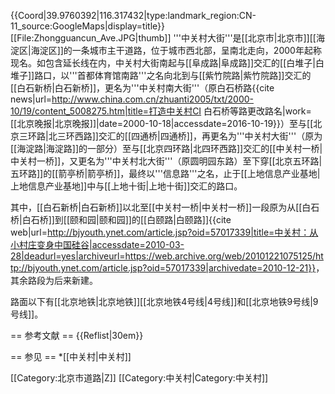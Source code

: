 {{Coord|39.9760392|116.317432|type:landmark_region:CN-11_source:GoogleMaps|display=title}}
[[File:Zhongguancun_Ave.JPG|thumb]]
'''中关村大街'''是[[北京市|北京市]][[海淀区|海淀区]]的一条城市主干道路，位于城市西北部，呈南北走向，2000年起称现名。如包含延长线在内，中关村大街南起与[[阜成路|阜成路]]交汇的[[白堆子|白堆子]]路口，以'''首都体育馆南路'''之名向北到与[[紫竹院路|紫竹院路]]交汇的[[白石新桥|白石新桥]]，更名为'''中关村南大街'''（原白石桥路<ref name="rename">{{cite news|url=http://www.china.com.cn/zhuanti2005/txt/2000-10/19/content_5008275.htm|title=打造中关村CI 白石桥等路更改路名|work=[[北京晚报|北京晚报]]|date=2000-10-18|accessdate=2016-10-19}}</ref>）至与[[北京三环路|北三环西路]]交汇的[[四通桥|四通桥]]，再更名为'''中关村大街'''（原为[[海淀路|海淀路]]的一部分<ref name="rename"/>）至与[[北京四环路|北四环西路]]交汇的[[中关村一桥|中关村一桥]]，又更名为'''中关村北大街'''（原圆明园东路<ref name="rename"/>）至下穿[[北京五环路|五环路]]的[[箭亭桥|箭亭桥]]，最终以'''信息路'''之名，止于[[上地信息产业基地|上地信息产业基地]]中与[[上地十街|上地十街]]交汇的路口。

其中，[[白石新桥|白石新桥]]以北至[[中关村一桥|中关村一桥]]一段原为从[[白石桥|白石桥]]到[[颐和园|颐和园]]的[[白颐路|白颐路]]<ref>{{cite web|url=http://bjyouth.ynet.com/article.jsp?oid=57017339|title=中关村：从小村庄变身中国硅谷|accessdate=2010-03-28|deadurl=yes|archiveurl=https://web.archive.org/web/20101221075125/http://bjyouth.ynet.com/article.jsp?oid=57017339|archivedate=2010-12-21}}</ref>，其余路段为后来新建。

路面以下有[[北京地铁|北京地铁]][[北京地铁4号线|4号线]]和[[北京地铁9号线|9号线]]。

== 参考文献 ==
{{Reflist|30em}}

== 参见 ==
*[[中关村|中关村]]

[[Category:北京市道路|Z]]
[[Category:中关村|Category:中关村]]